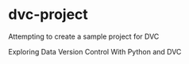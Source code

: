 # dvc-project
Attempting to create a sample project for DVC

Exploring Data Version Control With Python and DVC
